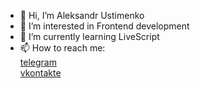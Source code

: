 - 👋 Hi, I’m Aleksandr Ustimenko 
- 👀 I’m interested in Frontend development
- 🌱 I’m currently learning LiveScript
- 📫 How to reach me:\
[telegram](https://t.me/yst_al)\
[vkontakte](https://vk.com/yst_al)
